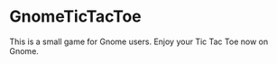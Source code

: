 GnomeTicTacToe
==============

This is a small game for Gnome users. Enjoy your Tic Tac Toe now on Gnome.